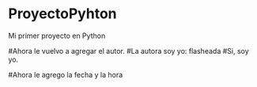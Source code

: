 # ProyectoPyhton
Mi primer proyecto en Python

#Ahora le vuelvo a agregar el autor.
#La autora soy yo: flasheada
#Si, soy yo.

#Ahora le agrego la fecha y la hora
